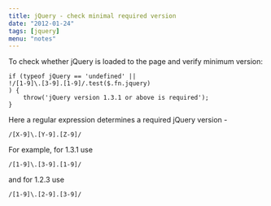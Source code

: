 ```yaml
---
title: jQuery - check minimal required version
date: "2012-01-24"
tags: [jquery]
menu: "notes"
---
```


To check whether jQuery is loaded to the page and verify minimum version:

    if (typeof jQuery == 'undefined' ||
    !/[1-9]\.[3-9].[1-9]/.test($.fn.jquery)
    ) {
        throw('jQuery version 1.3.1 or above is required');
    }
<!-- more -->

Here a regular expression determines a required jQuery version -

    /[X-9]\.[Y-9].[Z-9]/

For example, for 1.3.1 use

    /[1-9]\.[3-9].[1-9]/

and for 1.2.3 use

    /[1-9]\.[2-9].[3-9]/
